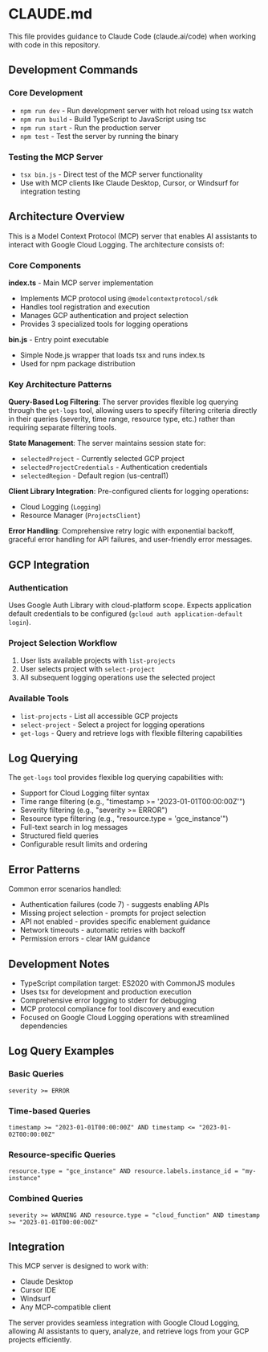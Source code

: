 # CLAUDE.md

This file provides guidance to Claude Code (claude.ai/code) when working with code in this repository.

## Development Commands

### Core Development
- `npm run dev` - Run development server with hot reload using tsx watch
- `npm run build` - Build TypeScript to JavaScript using tsc
- `npm run start` - Run the production server
- `npm test` - Test the server by running the binary

### Testing the MCP Server
- `tsx bin.js` - Direct test of the MCP server functionality
- Use with MCP clients like Claude Desktop, Cursor, or Windsurf for integration testing

## Architecture Overview

This is a Model Context Protocol (MCP) server that enables AI assistants to interact with Google Cloud Logging. The architecture consists of:

### Core Components

**index.ts** - Main MCP server implementation
- Implements MCP protocol using `@modelcontextprotocol/sdk`
- Handles tool registration and execution
- Manages GCP authentication and project selection
- Provides 3 specialized tools for logging operations

**bin.js** - Entry point executable
- Simple Node.js wrapper that loads tsx and runs index.ts
- Used for npm package distribution

### Key Architecture Patterns

**Query-Based Log Filtering**: The server provides flexible log querying through the `get-logs` tool, allowing users to specify filtering criteria directly in their queries (severity, time range, resource type, etc.) rather than requiring separate filtering tools.

**State Management**: The server maintains session state for:
- `selectedProject` - Currently selected GCP project
- `selectedProjectCredentials` - Authentication credentials
- `selectedRegion` - Default region (us-central1)

**Client Library Integration**: Pre-configured clients for logging operations:
- Cloud Logging (`Logging`)
- Resource Manager (`ProjectsClient`)

**Error Handling**: Comprehensive retry logic with exponential backoff, graceful error handling for API failures, and user-friendly error messages.

## GCP Integration

### Authentication
Uses Google Auth Library with cloud-platform scope. Expects application default credentials to be configured (`gcloud auth application-default login`).

### Project Selection Workflow
1. User lists available projects with `list-projects`
2. User selects project with `select-project`
3. All subsequent logging operations use the selected project

### Available Tools
- `list-projects` - List all accessible GCP projects
- `select-project` - Select a project for logging operations
- `get-logs` - Query and retrieve logs with flexible filtering capabilities

## Log Querying

The `get-logs` tool provides flexible log querying capabilities with:
- Support for Cloud Logging filter syntax
- Time range filtering (e.g., "timestamp >= '2023-01-01T00:00:00Z'")
- Severity filtering (e.g., "severity >= ERROR")
- Resource type filtering (e.g., "resource.type = 'gce_instance'")
- Full-text search in log messages
- Structured field queries
- Configurable result limits and ordering

## Error Patterns

Common error scenarios handled:
- Authentication failures (code 7) - suggests enabling APIs
- Missing project selection - prompts for project selection
- API not enabled - provides specific enablement guidance
- Network timeouts - automatic retries with backoff
- Permission errors - clear IAM guidance

## Development Notes

- TypeScript compilation target: ES2020 with CommonJS modules
- Uses tsx for development and production execution
- Comprehensive error logging to stderr for debugging
- MCP protocol compliance for tool discovery and execution
- Focused on Google Cloud Logging operations with streamlined dependencies

## Log Query Examples

### Basic Queries
```
severity >= ERROR
```

### Time-based Queries
```
timestamp >= "2023-01-01T00:00:00Z" AND timestamp <= "2023-01-02T00:00:00Z"
```

### Resource-specific Queries
```
resource.type = "gce_instance" AND resource.labels.instance_id = "my-instance"
```

### Combined Queries
```
severity >= WARNING AND resource.type = "cloud_function" AND timestamp >= "2023-01-01T00:00:00Z"
```

## Integration

This MCP server is designed to work with:
- Claude Desktop
- Cursor IDE
- Windsurf
- Any MCP-compatible client

The server provides seamless integration with Google Cloud Logging, allowing AI assistants to query, analyze, and retrieve logs from your GCP projects efficiently.